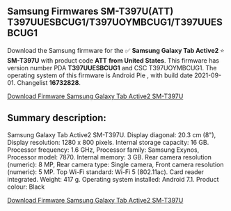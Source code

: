 <h2>Samsung Firmwares SM-T397U(ATT) T397UUESBCUG1/T397UOYMBCUG1/T397UUESBCUG1</h2>
Download the Samsung firmware for the ✅ <strong>Samsung Galaxy Tab Active2 </strong> ⭐ <strong>SM-T397U</strong> with product code <strong>ATT</strong> <strong> from United States</strong>. This firmware has version number PDA <strong>T397UUESBCUG1</strong> and CSC T397UOYMBCUG1. The operating system of this firmware is Android Pie , with build date 2021-09-01. Changelist <strong>16732828</strong>.


[Download Firmware Samsung Galaxy Tab Active2 SM-T397U](https://samfirm.shop/samsung/firmware/451002)
<h2>Summary description:</h2>
<p>Samsung Galaxy Tab Active2 SM-T397U. Display diagonal: 20.3 cm (8"), Display resolution: 1280 x 800 pixels. Internal storage capacity: 16 GB. Processor frequency: 1.6 GHz, Processor family: Samsung Exynos, Processor model: 7870. Internal memory: 3 GB. Rear camera resolution (numeric): 8 MP, Rear camera type: Single camera, Front camera resolution (numeric): 5 MP. Top Wi-Fi standard: Wi-Fi 5 (802.11ac). Card reader integrated. Weight: 417 g. Operating system installed: Android 7.1. Product colour: Black</p>


[Download Firmware Samsung Galaxy Tab Active2 SM-T397U](https://samfirm.shop/samsung/firmware/451002)
